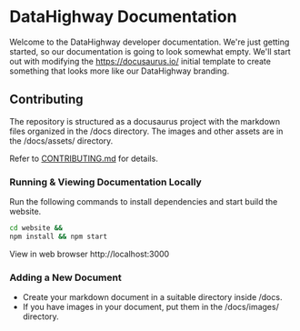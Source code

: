 # DataHighway Documentation

Welcome to the DataHighway developer documentation. We're just getting started, so our documentation is going to look somewhat empty. We'll start out with modifying the https://docusaurus.io/ initial template to create something that looks more like our DataHighway branding.

## Contributing
The repository is structured as a docusaurus project with the markdown files organized in the /docs directory. The images and other assets are in the /docs/assets/ directory.

Refer to <a href="./CONTRIBUTING.md" target="_blank" class="pretty-link pretty-link-colored" style="">CONTRIBUTING.md</a> for details.

### Running & Viewing Documentation Locally

Run the following commands to install dependencies and start build the website.

```bash
cd website &&
npm install && npm start
```

View in web browser http://localhost:3000

### Adding a New Document

* Create your markdown document in a suitable directory inside /docs.
* If you have images in your document, put them in the /docs/images/ directory.
